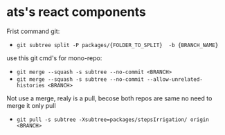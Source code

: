 # ats's react components

Frist command git:
- ```git subtree split -P packages/{FOLDER_TO_SPLIT}  -b {BRANCH_NAME}```

use this git cmd's for mono-repo:
- ```git merge --squash -s subtree --no-commit <BRANCH>```
- ```git merge --squash -s subtree --no-commit --allow-unrelated-histories <BRANCH>``` 

Not use a merge, realy is a pull, becose both repos are same no need to merge it only pull
- ```git pull -s subtree -Xsubtree=packages/stepsIrrigation/ origin <BRANCH>```